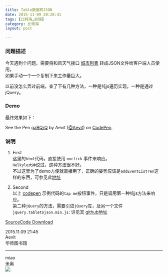```yaml
---
title: Table数据转JSON  
date: 2015-11-09 20:28:41  
tags: [比特海,前端]  
category: 比特海  
layout: post  

---
```


### 问题描述

今天遇到个问题，需要将和风天气接口 [城市列表](http://www.heweather.com/documents/cn-city-list) 转成JSON文件给客户端人员使用。  
如果手动一个一个复制下来工作量巨大。

以前没怎么弄过前端，查了下有几种方法，一种是纯js遍历实现，一种是通过jQuery。

<!--more-->

### Demo

最终效果如下：

<p data-height="285" data-theme-id="0" data-slug-hash="gaBQrQ" data-default-tab="js,result" data-user="Aevit" data-embed-version="2" data-pen-title="gaBQrQ" class="codepen">See the Pen <a href="https://codepen.io/Aevit/pen/gaBQrQ/">gaBQrQ</a> by Aevit (<a href="https://codepen.io/Aevit">@Aevit</a>) on <a href="https://codepen.io">CodePen</a>.</p>
<script async src="https://production-assets.codepen.io/assets/embed/ei.js"></script>

### 说明

1.  First  
    这里的`html`代码，直接使用 `onclick` 事件来响应。  
    `Helkyle大神`说过，这种方法很不好。  
    不过这里为了demo方便就直接用了，正确的姿势应该是`addEventListren`这样的东西，可参见此[地址](http://www.itxueyuan.org/view/6338.html)

2.  Second  
    以上 [codepen](http://codepen.io/Aevit/pen/gaBQrQ/) 示例代码的`tap me`按钮事件，只是调用第一种纯js方法来响应。  
    第二种`jQuery`的方法，需要引进`jQuery`库，及另一个文件`jquery.tabletojson.min.js`: 详见其 [github地址](https://github.com/lightswitch05/table-to-json)

[SourceCode Download](http://pan.baidu.com/s/1qWMQgX2)

2015.11.09 21:45  
Aevit  
华师图书馆

* * *

miao  
米奥  
[![](http://aevit.qiniudn.com/cat_priate_1.JPG)](http://aevit.qiniudn.com/cat_priate_1.JPG "杰克喵长")